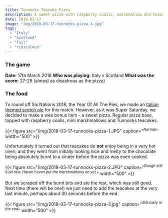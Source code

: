 ```yaml
---
title: Tunnocks Teacake Pizza
description: A sweet pizza with raspberry coulis, marshmallow and teacakes
date: 2018-03-17
image: "img/2018-03-17-tunnocks-pizza-3.jpg"
tags:
  - "Italy"
  - "Scotland"
  - "fail"
  - "ridiculous"
---
```


### The game

**Date:** 17th March 2018
**Who was playing:** Italy v Scotland
**What was the score:** 27-29 (almost as disastrous as the pizza)

### The food

To round off Six Nations 2018, the Year Of All The Pies, we made an [Italian themed scotch pie](/posts/2018-02-03-all-the-pies/) for this match. However, as it was Super Saturday, we decided to make a wee bonus item - a sweet pizza. Regular pizza base, topped with raspberry coulis, mini marshmallows and Tunnocks teacakes.

{{< figure src="/img/2018-03-17-tunnocks-pizza-1.JPG" caption="<sup>*Normal*</sup>" width="500" >}}

Unfortunately it turned out that teacakes do **not** enjoy being in a very hot oven, and they went from initially looking nice and melty to the chocolate being absolutely burnt to a cinder before the pizza was even cooked.

{{< figure src="/img/2018-03-17-tunnocks-pizza-2.JPG" caption="<sup>*Dough still a bit raw. Haven't even put the marshmallows on yet.*</sup>" width="500" >}}

But we scraped off the burnt bits and ate the rest, which was still good. Next time (there will be one!) we just need to add the teacakes at the very last minute, perhaps about 30 seconds before the end.

{{< figure src="/img/2018-03-17-tunnocks-pizza-3.jpg" caption="<sup>*Still tasty in the end*</sup>" width="500" >}}

